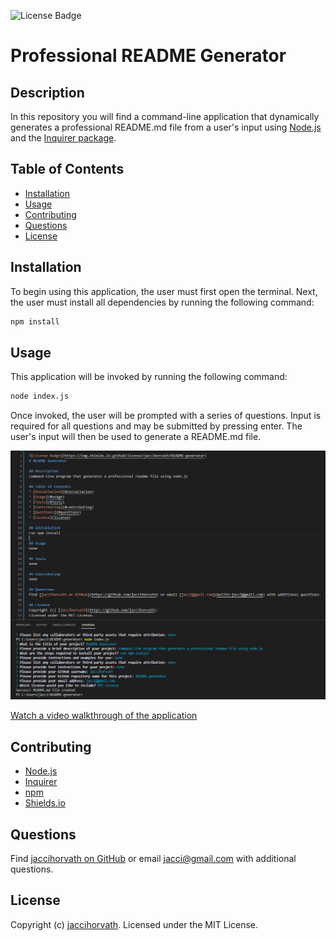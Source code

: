 ![License Badge](https://img.shields.io/github/license/jaccihorvath/README-generator)
# Professional README Generator

## Description
In this repository you will find a command-line application that dynamically generates a professional README.md file from a user's input using [Node.js](https://nodejs.org/en/) and the [Inquirer package](https://www.npmjs.com/package/inquirer).


## Table of Contents
* [Installation](#installation)
* [Usage](#usage)
* [Contributing](#contributing)
* [Questions](#questions)
* [License](#license)


## Installation
To begin using this application, the user must first open the terminal. Next, the user must install all dependencies by running the following command:

```bash
npm install
```


## Usage
This application will be invoked by running the following command:

```bash
node index.js
```

Once invoked, the user will be prompted with a series of questions. Input is required for all questions and may be submitted by pressing enter. The user's input will then be used to generate a README.md file.

![terminal](assets/terminal.png)

[Watch a video walkthrough of the application](https://drive.google.com/file/d/12-w9XbBvBm5GwLBZoyseOrt7_w8rnfdO/view?usp=sharing)


## Contributing
* [Node.js](https://nodejs.org/en/)
* [Inquirer](https://www.npmjs.com/package/inquirer)
* [npm](https://www.npmjs.com/)
* [Shields.io](https://shields.io/)


## Questions
Find [jaccihorvath on GitHub](https://github.com/jaccihorvath) or email [jacci@gmail.com](mailto:jacci@gmail.com) with additional questions.


## License
Copyright (c) [jaccihorvath](https://github.com/jaccihorvath).
Licensed under the MIT License.
